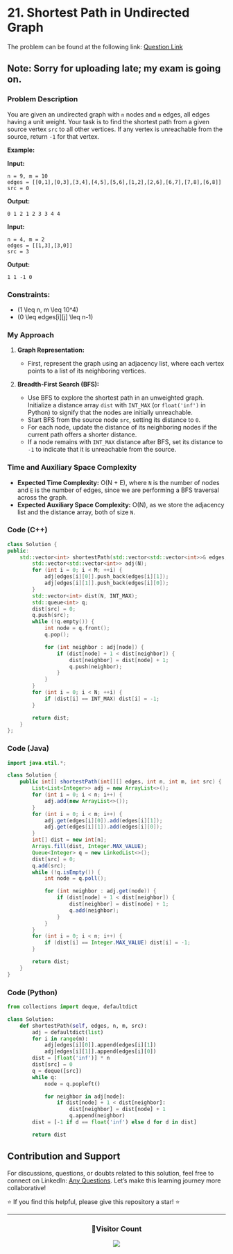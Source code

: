 # 21. Shortest Path in Undirected Graph

The problem can be found at the following link: [Question Link](https://www.geeksforgeeks.org/problems/shortest-path-in-undirected-graph-having-unit-distance/1)

## Note: Sorry for uploading late; my exam is going on.

### Problem Description

You are given an undirected graph with `n` nodes and `m` edges, all edges having a unit weight. Your task is to find the shortest path from a given source vertex `src` to all other vertices. If any vertex is unreachable from the source, return `-1` for that vertex.

**Example:**

**Input:**
```
n = 9, m = 10
edges = [[0,1],[0,3],[3,4],[4,5],[5,6],[1,2],[2,6],[6,7],[7,8],[6,8]] 
src = 0
```
**Output:**
```
0 1 2 1 2 3 3 4 4
```

**Input:**
```
n = 4, m = 2
edges = [[1,3],[3,0]] 
src = 3
```
**Output:**
```
1 1 -1 0
```

### Constraints:

- \(1 \leq n, m \leq 10^4\)
- \(0 \leq edges[i][j] \leq n-1\)

### My Approach

1. **Graph Representation:**
   - First, represent the graph using an adjacency list, where each vertex points to a list of its neighboring vertices.

2. **Breadth-First Search (BFS):**
   - Use BFS to explore the shortest path in an unweighted graph. Initialize a distance array `dist` with `INT_MAX` (or `float('inf')` in Python) to signify that the nodes are initially unreachable.
   - Start BFS from the source node `src`, setting its distance to `0`.
   - For each node, update the distance of its neighboring nodes if the current path offers a shorter distance.
   - If a node remains with `INT_MAX` distance after BFS, set its distance to `-1` to indicate that it is unreachable from the source.

### Time and Auxiliary Space Complexity

- **Expected Time Complexity:** O(N + E), where `N` is the number of nodes and `E` is the number of edges, since we are performing a BFS traversal across the graph.
- **Expected Auxiliary Space Complexity:** O(N), as we store the adjacency list and the distance array, both of size `N`.

### Code (C++)

```cpp
class Solution {
public:
    std::vector<int> shortestPath(std::vector<std::vector<int>>& edges, int N, int M, int src) {
        std::vector<std::vector<int>> adj(N);
        for (int i = 0; i < M; ++i) {
            adj[edges[i][0]].push_back(edges[i][1]);
            adj[edges[i][1]].push_back(edges[i][0]);
        }
        std::vector<int> dist(N, INT_MAX);
        std::queue<int> q;
        dist[src] = 0;
        q.push(src);
        while (!q.empty()) {
            int node = q.front();
            q.pop();

            for (int neighbor : adj[node]) {
                if (dist[node] + 1 < dist[neighbor]) {
                    dist[neighbor] = dist[node] + 1;
                    q.push(neighbor);
                }
            }
        }
        for (int i = 0; i < N; ++i) {
            if (dist[i] == INT_MAX) dist[i] = -1;
        }

        return dist;
    }
};
```

### Code (Java)

```java
import java.util.*;

class Solution {
    public int[] shortestPath(int[][] edges, int n, int m, int src) {
        List<List<Integer>> adj = new ArrayList<>();
        for (int i = 0; i < n; i++) {
            adj.add(new ArrayList<>());
        }
        for (int i = 0; i < m; i++) {
            adj.get(edges[i][0]).add(edges[i][1]);
            adj.get(edges[i][1]).add(edges[i][0]);
        }
        int[] dist = new int[n];
        Arrays.fill(dist, Integer.MAX_VALUE);
        Queue<Integer> q = new LinkedList<>();
        dist[src] = 0;
        q.add(src);
        while (!q.isEmpty()) {
            int node = q.poll();

            for (int neighbor : adj.get(node)) {
                if (dist[node] + 1 < dist[neighbor]) {
                    dist[neighbor] = dist[node] + 1;
                    q.add(neighbor);
                }
            }
        }
        for (int i = 0; i < n; i++) {
            if (dist[i] == Integer.MAX_VALUE) dist[i] = -1;
        }

        return dist;
    }
}
```

### Code (Python)

```python
from collections import deque, defaultdict

class Solution:
    def shortestPath(self, edges, n, m, src):
        adj = defaultdict(list)
        for i in range(m):
            adj[edges[i][0]].append(edges[i][1])
            adj[edges[i][1]].append(edges[i][0])
        dist = [float('inf')] * n
        dist[src] = 0
        q = deque([src])
        while q:
            node = q.popleft()

            for neighbor in adj[node]:
                if dist[node] + 1 < dist[neighbor]:
                    dist[neighbor] = dist[node] + 1
                    q.append(neighbor)
        dist = [-1 if d == float('inf') else d for d in dist]

        return dist
```

## Contribution and Support

For discussions, questions, or doubts related to this solution, feel free to connect on LinkedIn: [Any Questions](https://www.linkedin.com/in/het-patel-8b110525a/). Let’s make this learning journey more collaborative!

⭐ If you find this helpful, please give this repository a star! ⭐

---

<div align="center">
  <h3><b>📍Visitor Count</b></h3>
</div>

<p align="center">
  <img src="https://profile-counter.glitch.me/Hunterdii/count.svg" />
</p>
